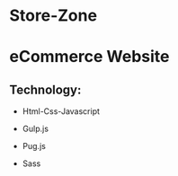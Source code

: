 # Store-Zone
# eCommerce Website

## Technology:

* Html-Css-Javascript
 
* Gulp.js

* Pug.js

* Sass

